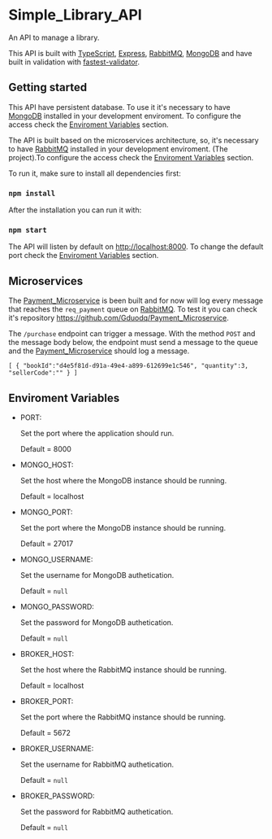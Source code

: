 # Simple_Library_API

An API to manage a library.

This API is built with [TypeScript](https://www.typescriptlang.org), [Express](https://expressjs.com), [RabbitMQ](https://www.rabbitmq.com), [MongoDB](www.mongodb.com/) and have built in validation with [fastest-validator](https://www.npmjs.com/package/fastest-validator).

## Getting started

This API have persistent database. To use it it's necessary to have [MongoDB](www.mongodb.com/) installed in your development enviroment. To configure the access check the [Enviroment Variables](#EnviromentVariables) section.

The API is built based on the microservices architecture, so, it's necessary to have [RabbitMQ](https://www.rabbitmq.com) installed in your development enviroment. (The project).To configure the access check the [Enviroment Variables](#EnviromentVariables) section.

To run it, make sure to install all dependencies first:

### `npm install`

After the installation you can run it with:

### `npm start`

The API will listen by default on [http://localhost:8000](http://localhost:8000). To change the default port check the [Enviroment Variables](#EnviromentVariables) section.

## Microservices

The [Payment_Microservice](https://github.com/Gduodq/Payment_Microservice) is been built and for now will log every message that reaches the `req_payment` queue on [RabbitMQ](https://www.rabbitmq.com). To test it you can check it's repository https://github.com/Gduodq/Payment_Microservice.

The `/purchase` endpoint can trigger a message. With the method `POST` and the message body below, the endpoint must send a message to the queue and the [Payment_Microservice](https://github.com/Gduodq/Payment_Microservice) should log a message.

`[
	{
	"bookId":"d4e5f81d-d91a-49e4-a899-612699e1c546",
	"quantity":3,
	"sellerCode":""
	}
]`

## <a name="EnviromentVariables"></a>Enviroment Variables

- PORT:

  Set the port where the application should run.

  Default = 8000

- MONGO_HOST:

  Set the host where the MongoDB instance should be running.

  Default = localhost

- MONGO_PORT:

  Set the port where the MongoDB instance should be running.

  Default = 27017

- MONGO_USERNAME:

  Set the username for MongoDB authetication.

  Default = `null`

- MONGO_PASSWORD:

  Set the password for MongoDB authetication.

  Default = `null`

- BROKER_HOST:

  Set the host where the RabbitMQ instance should be running.

  Default = localhost

- BROKER_PORT:

  Set the port where the RabbitMQ instance should be running.

  Default = 5672

- BROKER_USERNAME:

  Set the username for RabbitMQ authetication.

  Default = `null`

- BROKER_PASSWORD:

  Set the password for RabbitMQ authetication.

  Default = `null`
